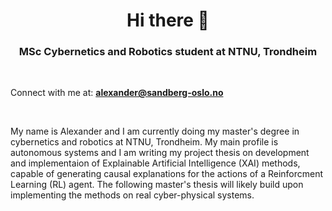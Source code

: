 <h1 align="center">Hi there 👋</h1>
<h3 align="center">MSc Cybernetics and Robotics student at NTNU, Trondheim</h3>

<br>
    
Connect with me at: **alexander@sandberg-oslo.no**

<br>

My name is Alexander and I am currently doing my master's degree in cybernetics and robotics at NTNU, Trondheim. My main profile is autonomous systems and I am writing my project thesis on development and implementaion of Explainable Artificial Intelligence (XAI) methods, capable of generating causal explanations for the actions of a Reinforcment Learning (RL) agent. The following master's thesis will likely build upon implementing the methods on real cyber-physical systems.



